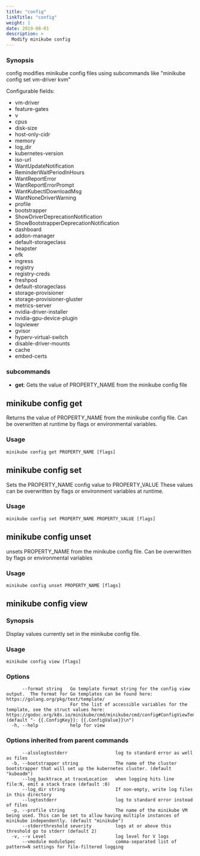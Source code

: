 ```yaml
---
title: "config"
linkTitle: "config"
weight: 1
date: 2019-08-01
description: >
  Modify minikube config
---
```


### Synopsis

config modifies minikube config files using subcommands like "minikube config set vm-driver kvm"

Configurable fields: 

 * vm-driver
 * feature-gates
 * v
 * cpus
 * disk-size
 * host-only-cidr
 * memory
 * log_dir
 * kubernetes-version
 * iso-url
 * WantUpdateNotification
 * ReminderWaitPeriodInHours
 * WantReportError
 * WantReportErrorPrompt
 * WantKubectlDownloadMsg
 * WantNoneDriverWarning
 * profile
 * bootstrapper
 * ShowDriverDeprecationNotification
 * ShowBootstrapperDeprecationNotification
 * dashboard
 * addon-manager
 * default-storageclass
 * heapster
 * efk
 * ingress
 * registry
 * registry-creds
 * freshpod
 * default-storageclass
 * storage-provisioner
 * storage-provisioner-gluster
 * metrics-server
 * nvidia-driver-installer
 * nvidia-gpu-device-plugin
 * logviewer
 * gvisor
 * hyperv-virtual-switch
 * disable-driver-mounts
 * cache
 * embed-certs

### subcommands

- **get**: Gets the value of PROPERTY_NAME from the minikube config file

## minikube config get

Returns the value of PROPERTY_NAME from the minikube config file.  Can be overwritten at runtime by flags or environmental variables.

### Usage

```
minikube config get PROPERTY_NAME [flags]
```

## minikube config set

Sets the PROPERTY_NAME config value to PROPERTY_VALUE
	These values can be overwritten by flags or environment variables at runtime.

### Usage

```
minikube config set PROPERTY_NAME PROPERTY_VALUE [flags]
```

## minikube config unset

unsets PROPERTY_NAME from the minikube config file.  Can be overwritten by flags or environmental variables

### Usage

```
minikube config unset PROPERTY_NAME [flags]
```


## minikube config view

### Synopsis

Display values currently set in the minikube config file.

### Usage

```
minikube config view [flags]
```

### Options

```
      --format string   Go template format string for the config view output.  The format for Go templates can be found here: https://golang.org/pkg/text/template/
                        For the list of accessible variables for the template, see the struct values here: https://godoc.org/k8s.io/minikube/cmd/minikube/cmd/config#ConfigViewTemplate (default "- {{.ConfigKey}}: {{.ConfigValue}}\n")
  -h, --help            help for view
```

### Options inherited from parent commands

```
      --alsologtostderr                  log to standard error as well as files
  -b, --bootstrapper string              The name of the cluster bootstrapper that will set up the kubernetes cluster. (default "kubeadm")
      --log_backtrace_at traceLocation   when logging hits line file:N, emit a stack trace (default :0)
      --log_dir string                   If non-empty, write log files in this directory
      --logtostderr                      log to standard error instead of files
  -p, --profile string                   The name of the minikube VM being used. This can be set to allow having multiple instances of minikube independently. (default "minikube")
      --stderrthreshold severity         logs at or above this threshold go to stderr (default 2)
  -v, --v Level                          log level for V logs
      --vmodule moduleSpec               comma-separated list of pattern=N settings for file-filtered logging
```
